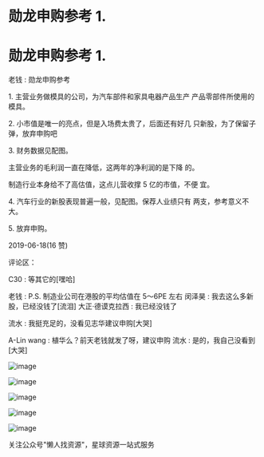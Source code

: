 # 勋龙申购参考 1.

# 勋龙申购参考 1.

老钱 : 勋龙申购参考

1\. 主营业务做模具的公司，为汽车部件和家具电器产品生产 产品零部件所使用的模具。

2\. 小市值是唯一的亮点，但是入场费太贵了，后面还有好几 只新股，为了保留子弹，放弃申购吧

3\. 财务数据见配图。

主营业务的毛利润一直在降低，这两年的净利润的是下降 的。

制造行业本身给不了高估值，这点儿营收撑 5 亿的市值，不便 宜。

4\. 汽车行业的新股表现普遍一般，见配图。保荐人业绩只有 两支，参考意义不大。

5\. 放弃申购。

2019-06-18(16 赞)

评论区：

C30 : 等其它的[嘿哈]

老钱 : P.S. 制造业公司在港股的平均估值在 5～6PE 左右 闵泽昊 : 我去这么多新股，已经没钱了[流泪] 大正·德谟克拉西 : 我已经没钱了

流水 : 我挺充足的，没看见志华建议申购[大哭]

A-Lin wang : 植华么？前天老钱就发了呀，建议申购 流水 : 是的，我自己没看到[大哭]

![image](img/Image_126.png)

![image](img/Image_127.png)

![image](img/Image_128.png)

![image](img/Image_129.png)

![image](img/Image_130.png)

关注公众号"懒人找资源"，星球资源一站式服务